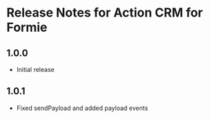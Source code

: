 # Release Notes for Action CRM for Formie

## 1.0.0
- Initial release

## 1.0.1
- Fixed sendPayload and added payload events
